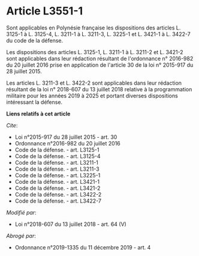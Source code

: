 # Article L3551-1

Sont applicables en Polynésie française les dispositions des articles L. 3125-1 à L. 3125-4, L. 3211-1 à L. 3211-3, L. 3225-1
et L. 3421-1 à L. 3422-7 du code de la défense. 

Les dispositions des articles L. 3125-1, L. 3211-1 à L. 3211-2 et L. 3421-2 sont applicables dans leur rédaction résultant de
l'ordonnance n° 2016-982 du 20 juillet 2016 prise en application de l'article 30 de la loi n° 2015-917 du 28 juillet 2015. 

Les articles L. 3211-3 et L. 3422-2 sont applicables dans leur rédaction résultant de la loi n° 2018-607 du 13 juillet 2018
relative à la programmation militaire pour les années 2019 à 2025 et portant diverses dispositions intéressant la défense.

**Liens relatifs à cet article**

_Cite_:

  - Loi n°2015-917 du 28 juillet 2015 - art. 30
  - Ordonnance n°2016-982 du 20 juillet 2016
  - Code de la défense. - art. L3125-1
  - Code de la défense. - art. L3125-4
  - Code de la défense. - art. L3211-1
  - Code de la défense. - art. L3211-3
  - Code de la défense. - art. L3225-1
  - Code de la défense. - art. L3421-1
  - Code de la défense. - art. L3421-2
  - Code de la défense. - art. L3422-2
  - Code de la défense. - art. L3422-7

_Modifié par_:

  - Loi n°2018-607 du 13 juillet 2018 - art. 64 (V)

_Abrogé par_:

  - Ordonnance n°2019-1335 du 11 décembre 2019 - art. 4
